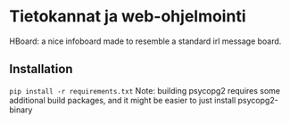 # Tietokannat ja web-ohjelmointi

HBoard: a nice infoboard made to resemble a standard irl message board.

## Installation

`pip install -r requirements.txt`
Note: building psycopg2 requires some additional build packages, and it might be easier to just install psycopg2-binary